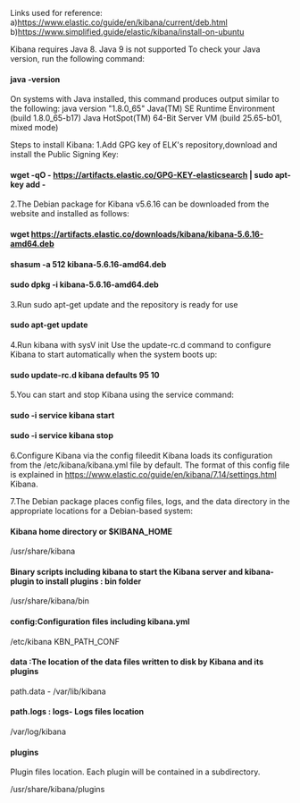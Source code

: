 Links used for reference:
a)https://www.elastic.co/guide/en/kibana/current/deb.html
b)https://www.simplified.guide/elastic/kibana/install-on-ubuntu

Kibana requires Java 8. Java 9 is not supported To check your Java version, run the following command:

#### java -version
On systems with Java installed, this command produces output similar to the following: 
java version "1.8.0_65" Java(TM) SE Runtime Environment (build 1.8.0_65-b17) Java HotSpot(TM) 64-Bit Server VM (build 25.65-b01, mixed mode)

Steps to install Kibana:
1.Add GPG key of ELK's repository,download and install the Public Signing Key:

#### wget -qO - https://artifacts.elastic.co/GPG-KEY-elasticsearch | sudo apt-key add -

2.The Debian package for Kibana v5.6.16 can be downloaded from the website and installed as follows:
#### wget https://artifacts.elastic.co/downloads/kibana/kibana-5.6.16-amd64.deb
#### shasum -a 512 kibana-5.6.16-amd64.deb
#### sudo dpkg -i kibana-5.6.16-amd64.deb

3.Run sudo apt-get update and the repository is ready for use

#### sudo apt-get update

4.Run kibana with sysV init
Use the update-rc.d command to configure Kibana to start automatically when the system boots up:
#### sudo update-rc.d kibana defaults 95 10

5.You can start and stop Kibana using the service command:
#### sudo -i service kibana start
#### sudo -i service kibana stop

6.Configure Kibana via the config fileedit
Kibana loads its configuration from the /etc/kibana/kibana.yml file by default. The format of this config file is explained in https://www.elastic.co/guide/en/kibana/7.14/settings.html Kibana.

7.The Debian package places config files, logs, and the data directory in the appropriate locations for a Debian-based system:


#### Kibana home directory or $KIBANA_HOME

/usr/share/kibana

#### Binary scripts including kibana to start the Kibana server and kibana-plugin to install plugins : bin folder

/usr/share/kibana/bin

#### config:Configuration files including kibana.yml

/etc/kibana   KBN_PATH_CONF

#### data :The location of the data files written to disk by Kibana and its plugins

path.data - /var/lib/kibana

#### path.logs : logs- Logs files location

/var/log/kibana

#### plugins

Plugin files location. Each plugin will be contained in a subdirectory.

/usr/share/kibana/plugins

